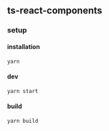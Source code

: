 ## ts-react-components

### setup

#### installation

```
yarn
```

#### dev

```
yarn start
```

#### build

```
yarn build
```
